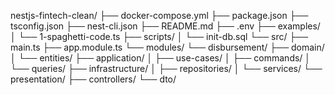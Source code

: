 nestjs-fintech-clean/
├── docker-compose.yml
├── package.json
├── tsconfig.json
├── nest-cli.json
├── README.md
├── .env
├── examples/
│   └── 1-spaghetti-code.ts
├── scripts/
│   └── init-db.sql
└── src/
    ├── main.ts
    ├── app.module.ts
    └── modules/
        └── disbursement/
            ├── domain/
            │   └── entities/
            ├── application/
            │   ├── use-cases/
            │   ├── commands/
            │   └── queries/
            ├── infrastructure/
            │   ├── repositories/
            │   └── services/
            └── presentation/
                ├── controllers/
                └── dto/
